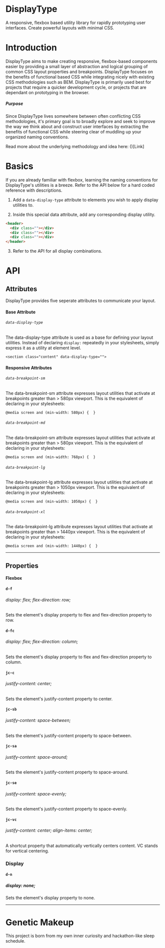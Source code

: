 # DisplayType
A responsive, flexbox based utility library for rapidly prototyping user interfaces. Create powerful layouts with minimal CSS. 

# Introduction
DisplayType aims to make creating responsive, flexbox-based components easier by providing a small layer of abstraction and logical grouping of common CSS layout properties and breakpoints. DisplayType focuses on the benefits of functional based CSS while integrating nicely with existing CSS methodologies such as BEM. DisplayType is primarily used best for projects that require a quicker development cycle, or projects that are dependant on prototyping in the browser. 

##### Purpose
Since DisplayType lives somewhere between often conflicting CSS methodologies, it's primary goal is to broadly explore and seek to improve the way we think about and construct user interfaces by extracting the benefits of functional CSS while steering clear of muddling up your organized naming conventions. 

Read more about the underlying methodology and idea here: ()[Link]


# Basics
If you are already familiar with flexbox, learning the naming conventions for DisplayType's utilities is a breeze. Refer to the API below for a hard coded reference with descriptions.

1. Add a ```data-display-type``` attribute to elements you wish to apply display utilities to. 

2. Inside this special data attribute, add any corresponding display utility.

```html 
<header>
  <div class=""></div>
  <div class=""></div>
  <div class=""></div>
</header>
```
3. Refer to the API for all display combinations.

# API 

## Attributes
DisplayType provides five seperate attributes to communicate your layout.

#### Base Attribute
###### ```data-display-type``` 
The data-display-type attribute is used as a base for defining your layout utilities.
Instead of declaring ```display:``` repeatedly in your stylesheets, simply express it as a utility at element level.

```<section class="content" data-display-type="">```

#### Responsive Attributes
###### ```data-breakpoint-sm```
The data-breakpoint-sm attribute expresses layout utilities that activate at breakpoints greater than > 580px viewport. This is the equivalent of declaring in your stylesheets:

```@media screen and (min-width: 580px) {  } ```

###### ```data-breakpoint-md```
The data-breakpoint-sm attribute expresses layout utilities that activate at breakpoints greater than > 580px viewport. This is the equivalent of declaring in your stylesheets:

```@media screen and (min-width: 768px) {  } ```

###### ```data-breakpoint-lg```
The data-breakpoint-lg attribute expresses layout utilities that activate at breakpoints greater than > 1050px viewport. This is the equivalent of declaring in your stylesheets:

```@media screen and (min-width: 1050px) {  } ```

###### ```data-breakpoint-xl```
The data-breakpoint-lg attribute expresses layout utilities that activate at breakpoints greater than > 1440px viewport. This is the equivalent of declaring in your stylesheets:

```@media screen and (min-width: 1440px) {  } ```
___


## Properties

#### Flexbox
#### ```d-f``` 
###### display: flex; flex-direction: row;
Sets the element's display property to flex and flex-direction property to row.

#### ```d-fc``` 
###### display: flex; flex-direction: column;
Sets the element's display property to flex and flex-direction property to column.

#### ```jc-c``` 
###### justify-content: center;
Sets the element's justify-content property to center.

#### ```jc-sb``` 
###### justify-content: space-between;
Sets the element's justify-content property to space-between.

#### ```jc-sa``` 
###### justify-content: space-around;
Sets the element's justify-content property to space-around.

#### ```jc-se``` 
###### justify-content: space-evenly;
Sets the element's justify-content property to space-evenly.

#### ```jc-vc``` 
###### justify-content: center; align-items: center;
A shortcut property that automatically vertically centers content. VC stands for vertical centering.





### Display
#### ```d-n``` 
##### display: none;
Sets the element's display property to none.

____


# Genetic Makeup
This project is born from my own inner curiosity and hackathon-like sleep schedule. 